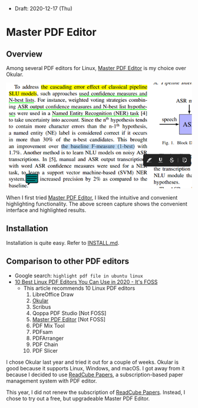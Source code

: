 * Draft: 2020-12-17 (Thu)

# Master PDF Editor

## Overview

Among several PDF editors for Linux, [Master PDF Editor](https://code-industry.net/masterpdfeditor/) is my choice over Okular.

<img src='images/master_pdf_editor-screenshot.png'>

When I first tried [Master PDF Editor](https://code-industry.net/masterpdfeditor/), I liked the intuitive and convenient highlighting functionality. The above screen capture shows the convenient interface and highlighted results.

## Installation

Installation is quite easy. Refer to [INSTALL.md](INSTALL.md). 

## Comparison to other PDF editors

* Google search: `highlight pdf file in ubuntu linux`
* [10 Best Linux PDF Editors You Can Use in 2020 - It's FOSS](https://itsfoss.com/pdf-editors-linux/)
  * This article recommends 10 Linux PDF editors
    1. LibreOffice Draw
    2. [Okular](https://okular.kde.org/)
    3. Scribus
    4. Qoppa PDF Studio [Not FOSS]
    5. [Master PDF Editor](https://code-industry.net/masterpdfeditor/) [Not FOSS]
    6. PDF Mix Tool
    7. PDFsam
    8. PDFArranger
    9. PDF Chain
    10. PDF Slicer

I chose Okular last year and tried it out for a couple of weeks. Okular is good because it supports Linux, Windows, and macOS. I got away from it because I decided to use [ReadCube Papers](https://www.papersapp.com/), a subscription-based paper management system with PDF editor.

This year, I did not renew the subscription of [ReadCube Papers](https://www.papersapp.com/). Instead, I chose to try out a free, but upgradeable Master PDF Editor.



